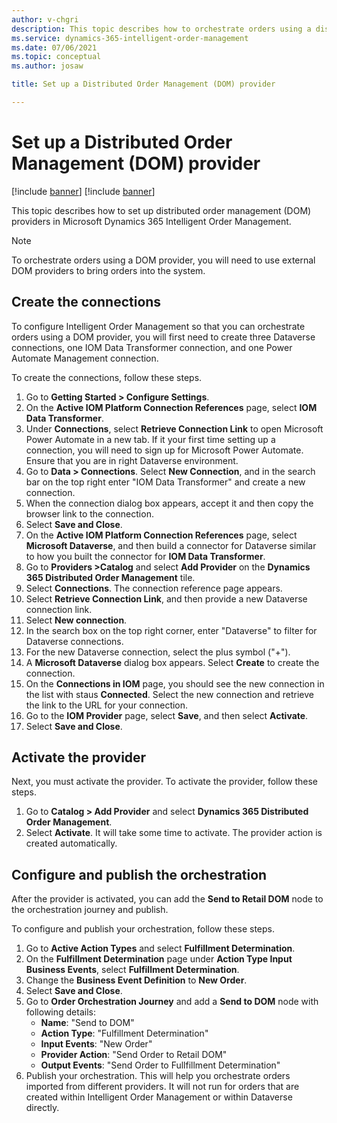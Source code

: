 ```yaml
---
author: v-chgri
description: This topic describes how to orchestrate orders using a distributed order management (DOM) provider in Microsoft Dynamics 365 Intelligent Order Management.
ms.service: dynamics-365-intelligent-order-management
ms.date: 07/06/2021
ms.topic: conceptual
ms.author: josaw

title: Set up a Distributed Order Management (DOM) provider

---
```


# Set up a Distributed Order Management (DOM) provider

[!include [banner](includes/banner.md)]
[!include [banner](includes/preview-banner.md)]

This topic describes how to set up distributed order management (DOM) providers in Microsoft Dynamics 365 Intelligent Order Management.

> [!NOTE]
> To orchestrate orders using a DOM provider, you will need to use external DOM providers to bring orders into the system.

## Create the connections

To configure Intelligent Order Management so that you can orchestrate orders using a DOM provider, you will first need to create three Dataverse connections, one IOM Data Transformer connection, and one Power Automate Management connection. 

To create the connections, follow these steps. 

1. Go to **Getting Started \> Configure Settings**. 
1. On the **Active IOM Platform Connection References** page, select **IOM Data Transformer**. 
1. Under **Connections**, select **Retrieve Connection Link** to open Microsoft Power Automate in a new tab. If it your first time setting up a connection, you will need to sign up for Microsoft Power Automate. Ensure that you are in right Dataverse environment.  
1. Go to **Data \> Connections**. Select **New Connection**, and in the search bar on the top right enter "IOM Data Transformer" and create a new connection. 
1. When the connection dialog box appears, accept it and then copy the browser link to the connection.
1. Select **Save and Close**. 
1. On the **Active IOM Platform Connection References** page, select **Microsoft Dataverse**, and then build a connector for Dataverse similar to how you built the connector for **IOM Data Transformer**. 
1. Go to **Providers \>Catalog** and select **Add Provider** on the **Dynamics 365 Distributed Order Management** tile.
1. Select **Connections**. The connection reference page appears.
1. Select **Retrieve Connection Link**, and then provide a new Dataverse connection link.
1. Select **New connection**.
1. In the search box on the top right corner, enter "Dataverse" to filter for Dataverse connections. 
1. For the new Dataverse connection, select the plus symbol ("+").
1. A **Microsoft Dataverse** dialog box appears. Select **Create** to create the connection.  
1. On the **Connections in IOM** page, you should see the new connection in the list with staus **Connected**. Select the new connection and retrieve the link to the URL for your connection.
1. Go to the **IOM Provider** page, select **Save**, and then select **Activate**.  
1. Select **Save and Close**.

## Activate the provider

Next, you must activate the provider. To activate the provider, follow these steps.

1. Go to **Catalog \> Add Provider** and select **Dynamics 365 Distributed Order Management**.
1. Select **Activate**. It will take some time to activate. The provider action is created automatically. 

## Configure and publish the orchestration

After the provider is activated, you can add the **Send to Retail DOM** node to the orchestration journey and publish.

To configure and publish your orchestration, follow these steps.

1. Go to **Active Action Types** and select **Fulfillment Determination**.
1. On the **Fulfillment Determination** page under **Action Type Input Business Events**, select **Fulfillment Determination**.
1. Change the **Business Event Definition** to **New Order**.
1. Select **Save and Close**. 
1. Go to **Order Orchestration Journey** and add a **Send to DOM** node with following details:
    - **Name**: "Send to DOM" 
    - **Action Type**: "Fulfillment Determination"
    - **Input Events**: "New Order"
    - **Provider Action**: "Send Order to Retail DOM"
    - **Output Events**: "Send Order to Fullfillment Determination"
1. Publish your orchestration. This will help you orchestrate orders imported from different providers. It will not run for orders that are created within Intelligent Order Management or within Dataverse directly. 


